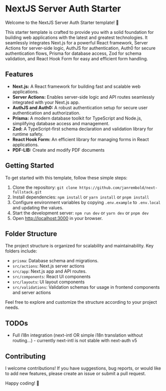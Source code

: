 # NextJS Server Auth Starter

Welcome to the NextJS Server Auth Starter template! 🚀

This starter template is crafted to provide you with a solid foundation for building web applications with the latest and greatest technologies. It seamlessly integrates Next.js for a powerful React framework, Server Actions for server-side logic, AuthJS for authentication, Auth0 for secure authentication flows, Prisma for database access, Zod for schema validation, and React Hook Form for easy and efficient form handling.

## Features

- **Next.js:** A React framework for building fast and scalable web applications.
- **Server Actions:** Enables server-side logic and API routes seamlessly integrated with your Next.js app.
- **AuthJS and Auth0:** A robust authentication setup for secure user authentication and authorization.
- **Prisma:** A modern database toolkit for TypeScript and Node.js, simplifying database access and management.
- **Zod:** A TypeScript-first schema declaration and validation library for runtime safety.
- **React Hook Form:** An efficient library for managing forms in React applications.
- **PDF-LIB:** Create and modify PDF documents

## Getting Started

To get started with this template, follow these simple steps:

1. Clone the repository: `git clone https://github.com/janrembold/next-fullstack.git`
2. Install dependencies: `npm install` or `yarn install` or `pnpm install`
3. Configure environment variables by copying `.env.example` to `.env.local` and updating the values.
4. Start the development server: `npm run dev` or `yarn dev` or `pnpm dev`
5. Open [http://localhost:3000](http://localhost:3000) in your browser.

## Folder Structure

The project structure is organized for scalability and maintainability. Key folders include:

- `prisma`: Database schema and migrations.
- `src/actions`: Next.js server actions
- `src/app`: Next.js app and API routes.
- `src/components`: React UI components
- `src/layouts`: UI layout components
- `src/validations`: Validation schemas for usage in frontend components and server actions

Feel free to explore and customize the structure according to your project needs.

## TODOs

- Full i18n integration (next-intl OR simple i18n translation without routing...) - currently next-intl is not stable with next-auth v5

## Contributing

I welcome contributions! If you have suggestions, bug reports, or would like to add new features, please create an issue or submit a pull request.

Happy coding! 🚀
